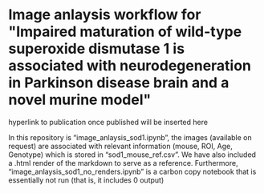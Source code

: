 # Image anlaysis workflow for "Impaired maturation of wild-type superoxide dismutase 1 is associated with neurodegeneration in Parkinson disease brain and a novel murine model"
hyperlink to publication once published will be inserted here

In this repository is “image_anlaysis_sod1.ipynb”, the images (available on request) are associated with relevant information (mouse, ROI, Age, Genotype) which is stored in “sod1_mouse_ref.csv”. We  have also included a .html render of the markdown to serve as a reference. 
Furthermore, “image_anlaysis_sod1_no_renders.ipynb” is a carbon copy notebook that is essentially not run (that is, it includes 0 output)
